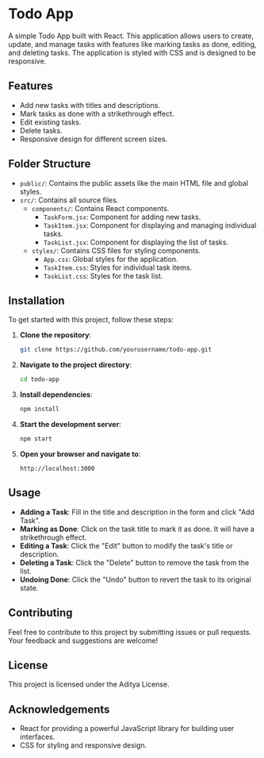 # Todo App

A simple Todo App built with React. This application allows users to create, update, and manage tasks with features like marking tasks as done, editing, and deleting tasks. The application is styled with CSS and is designed to be responsive.

## Features

- Add new tasks with titles and descriptions.
- Mark tasks as done with a strikethrough effect.
- Edit existing tasks.
- Delete tasks.
- Responsive design for different screen sizes.

## Folder Structure

- `public/`: Contains the public assets like the main HTML file and global styles.
- `src/`: Contains all source files.
  - `components/`: Contains React components.
    - `TaskForm.jsx`: Component for adding new tasks.
    - `TaskItem.jsx`: Component for displaying and managing individual tasks.
    - `TaskList.jsx`: Component for displaying the list of tasks.
  - `styles/`: Contains CSS files for styling components.
    - `App.css`: Global styles for the application.
    - `TaskItem.css`: Styles for individual task items.
    - `TaskList.css`: Styles for the task list.

## Installation

To get started with this project, follow these steps:

1. **Clone the repository**:

    ```bash
    git clone https://github.com/yourusername/todo-app.git
    ```

2. **Navigate to the project directory**:

    ```bash
    cd todo-app
    ```

3. **Install dependencies**:

    ```bash
    npm install
    ```

4. **Start the development server**:

    ```bash
    npm start
    ```

5. **Open your browser and navigate to**:

    ```
    http://localhost:3000
    ```

## Usage

- **Adding a Task**: Fill in the title and description in the form and click "Add Task".
- **Marking as Done**: Click on the task title to mark it as done. It will have a strikethrough effect.
- **Editing a Task**: Click the "Edit" button to modify the task's title or description.
- **Deleting a Task**: Click the "Delete" button to remove the task from the list.
- **Undoing Done**: Click the "Undo" button to revert the task to its original state.

## Contributing

Feel free to contribute to this project by submitting issues or pull requests. Your feedback and suggestions are welcome!

## License

This project is licensed under the Aditya License.

## Acknowledgements

- React for providing a powerful JavaScript library for building user interfaces.
- CSS for styling and responsive design.

